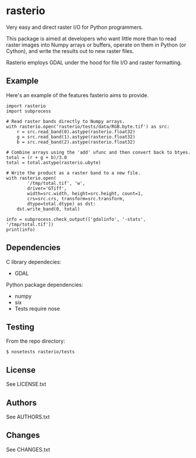 rasterio
========

Very easy and direct raster I/O for Python programmers.

This package is aimed at developers who want little more than to read raster
images into Numpy arrays or buffers, operate on them in Python (or Cython), and
write the results out to new raster files.

Rasterio employs GDAL under the hood for file I/O and raster formatting.

Example
-------

Here's an example of the features fasterio aims to provide.

    import rasterio
    import subprocess

    # Read raster bands directly to Numpy arrays.
    with rasterio.open('rasterio/tests/data/RGB.byte.tif') as src:
        r = src.read_band(0).astype(rasterio.float32)
        g = src.read_band(1).astype(rasterio.float32)
        b = src.read_band(2).astype(rasterio.float32)
        
    # Combine arrays using the 'add' ufunc and then convert back to btyes.
    total = (r + g + b)/3.0
    total = total.astype(rasterio.ubyte)

    # Write the product as a raster band to a new file.
    with rasterio.open(
            '/tmp/total.tif', 'w',
            driver='GTiff',
            width=src.width, height=src.height, count=1,
            crs=src.crs, transform=src.transform,
            dtype=total.dtype) as dst:
        dst.write_band(0, total)

    info = subprocess.check_output(['gdalinfo', '-stats', '/tmp/total.tif'])
    print(info)

Dependencies
------------

C library dependecies:

- GDAL

Python package dependencies:

- numpy
- six
- Tests require nose

Testing
-------

From the repo directory:

    $ nosetests rasterio/tests

License
-------

See LICENSE.txt

Authors
-------

See AUTHORS.txt

Changes
-------

See CHANGES.txt

